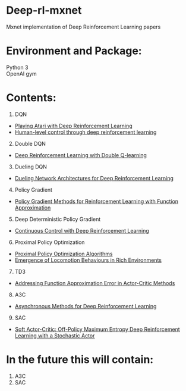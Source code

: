 # Deep-rl-mxnet
 Mxnet implementation of Deep Reinforcement Learning papers
 
# Environment and Package:   
 
 Python 3   
 OpenAI gym

 
# Contents:
 
 1. DQN 
 - [Playing Atari with Deep Reinforcement Learning](https://arxiv.org/abs/1312.5602v1)
 - [Human-level control through deep reinforcement learning](https://www.nature.com/articles/nature14236)
 2. Double DQN
 - [Deep Reinforcement Learning with Double Q-learning](https://arxiv.org/abs/1509.06461v3)
 3. Dueling DQN
 - [Dueling Network Architectures for Deep Reinforcement Learning](https://arxiv.org/abs/1511.06581v3)
 4. Policy Gradient
 - [Policy Gradient Methods for Reinforcement Learning with Function Approximation](https://papers.nips.cc/paper/1713-policy-gradient-methods-for-reinforcement-learning-with-function-approximation.pdf)
 5. Deep Deterministic Policy Gradient
 - [Continuous Control with Deep Reinforcement Learning](https://arxiv.org/abs/1509.02971)
 6. Proximal Policy Optimization
 - [Proximal Policy Optimization Algorithms](https://arxiv.org/abs/1707.06347)
 - [Emergence of Locomotion Behaviours in Rich Environments](https://arxiv.org/abs/1707.02286)
 7. TD3
 - [Addressing Function Approximation Error in Actor-Critic Methods](https://arxiv.org/abs/1802.09477)
 8. A3C 
 - [Asynchronous Methods for Deep Reinforcement Learning](https://arxiv.org/abs/1602.01783v2)
 9. SAC
 - [Soft Actor-Critic: Off-Policy Maximum Entropy Deep Reinforcement Learning with a Stochastic Actor](https://arxiv.org/abs/1801.01290v2)
# In the future this will contain:    
 1. A3C   
 2. SAC   
